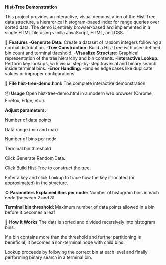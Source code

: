 **Hist-Tree Demonstration**

This project provides an interactive, visual demonstration of the Hist-Tree data structure, a hierarchical histogram-based index for range queries over sorted data. The demo is entirely browser-based and implemented in a single HTML file using vanilla JavaScript, HTML, and CSS.

🚀 **Features**
-**Generate Data:** Create a dataset of random integers following a normal distribution.
-**Tree Construction:** Build a Hist-Tree with user-defined bin count and terminal threshold.
-**Visualize Structure:** Graphical representation of the tree hierarchy and bin contents.
-**Interactive Lookup:** Perform key lookups, with visual step-by-step traversal and binary search inside terminal bins.
-**Error Handling:** Handles edge cases like duplicate values or improper configurations.

📁 **File**
**hist-tree-demo.html:** The complete interactive demonstration.

📦 **Usage**
Open hist-tree-demo.html in a modern web browser (Chrome, Firefox, Edge, etc.).

**Adjust parameters:**

Number of data points

Data range (min and max)

Number of bins per node

Terminal bin threshold

Click Generate Random Data.

Click Build Hist-Tree to construct the tree.

Enter a key and click Lookup to trace how the key is located (or approximated) in the structure.

⚙️ **Parameters Explained**
**Bins per node:** Number of histogram bins in each node (between 2 and 8).

**Terminal bin threshold:** Maximum number of data points allowed in a bin before it becomes a leaf.

🧠 **How It Works**
The data is sorted and divided recursively into histogram bins.

If a bin contains more than the threshold and further partitioning is beneficial, it becomes a non-terminal node with child bins.

Lookup proceeds by following the correct bin at each level and finally performing binary search in a terminal bin.
